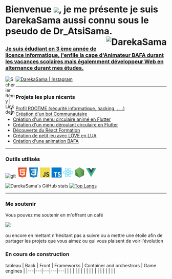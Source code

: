 # Bienvenue <img src="https://media.giphy.com/media/hvRJCLFzcasrR4ia7z/giphy.gif" width="25px">, je me présente je suis DarekaSama  aussi connu sous le pseudo de Dr_AtsiSama.<a href="https://github.com/DarekaSama"><img align="right" src="https://komarev.com/ghpvc/?username=DarekaSama&style=plastic&color=blueviolet&label=Nombre+de+visite+du+profil+:" alt="DarekaSama" /></p>

### Je suis édudiant en 3 ème année de licence informatique, j'enfile la cape d'Animateur BAFA durant les vacances scolaires mais égalemment développeur Web en alternance durant mes études.


<a href="https://www.linkedin.com/in/scherierremy">
  <img align="left" alt="Scherier Rémy | LinkdeIn" width="32" src="https://cdn.jsdelivr.net/npm/simple-icons@v3/icons/linkedin.svg" />
</a>
<a href="https://www.instagram.com/synesios_alchimiste/">
  <img alt="DarekaSama | Instagram" width="32" src="https://cdn.jsdelivr.net/npm/simple-icons@v3/icons/instagram.svg" />
</a>

<hr />
<!--
- 🔭 I’m currently working on ...
- 🌱 I’m currently learning ...
- 👯 I’m looking to collaborate on ...
- 🤔 I’m looking for help with ...
- 💬 Ask me about ...
- 📫 How to reach me: ...
- 😄 Pronouns: ...
- ⚡ Fun fact: ...
-->


### Projets les plus récents

<!-- Projet:START -->
- [Profil ROOTME (sécurité informatique, hacking, . . .)](https://www.root-me.org/Dr_AtsiSama)
- [Création d'un bot Communautaire](https://github.com/DarekaSama/Opal_BotDiscord)
- [Création d'un menu circulaire animé en Flutter](https://github.com/DarekaSama/GameAndPrograming/tree/main/Flutter/AnimatedCircularMenu)
- [Création d'un menu déroulant circulaire en Flutter](https://github.com/DarekaSama/GameAndPrograming/tree/main/Flutter/NavBarSpinCircle)
- [Découverte du Réact Formation](https://github.com/DarekaSama/GameAndPrograming/tree/main/React/Cours)
- [Création de petit jeu avec LÖVE en LUA](https://github.com/DarekaSama/GameAndPrograming/tree/main/L%C3%96VE-LUA)
- [Création d'une animation BAFA](https://github.com/DarekaSama/GameAndPrograming/tree/main/EscapeGame)
<!-- Projet:END -->
***
###  Outils utilisés

<p align="left">
  <img src="https://www.vectorlogo.zone/logos/git-scm/git-scm-icon.svg" alt="git" width="32" height="32"/>
  <img src="https://raw.githubusercontent.com/devicons/devicon/master/icons/html5/html5-original.svg" alt="html5" width="32" height="32"/>
  <img src="https://raw.githubusercontent.com/devicons/devicon/master/icons/css3/css3-original.svg" alt="css3" width="32" height="32"/>
  <img src="https://raw.githubusercontent.com/devicons/devicon/master/icons/javascript/javascript-original.svg" alt="javascript" width="32" height="32"/>
  <img src="https://raw.githubusercontent.com/devicons/devicon/master/icons/typescript/typescript-original.svg" alt="typescript" width="32" height="32"/>
  <img src="https://raw.githubusercontent.com/devicons/devicon/master/icons/react/react-original.svg" alt="react" width="32" height="32"/>
  <img  src="https://raw.githubusercontent.com/github/explore/80688e429a7d4ef2fca1e82350fe8e3517d3494d/topics/nodejs/nodejs.png"alt="Nodejs" width="32" height="32">
  <img  src="https://raw.githubusercontent.com/github/explore/80688e429a7d4ef2fca1e82350fe8e3517d3494d/topics/vue/vue.png"alt="Vue" width="32" height="32">
</p>
<!--
<p>Statistics are extracted from my public activity and doesn't reflect completely the work with my clients. Feel free to <a href="https://davidl.fr/onboading" target="_blank">contact me</a> if you want to know more about my skills.</p>
-->

![DarekaSama's GitHub stats](https://github-readme-stats.vercel.app/api?username=DarekaSama&show_icons=true&theme=dark)
[![Top Langs](https://github-readme-stats.vercel.app/api/top-langs/?username=DarekaSama&layout=compact)](https://github.com/DarekaSama/github-readme-stats)

***

###  Me soutenir
Vous pouvez me soutenir en m'offrant un café

<a href="https://www.buymeacoffee.com/DrAtsiSama"><img src="https://img.buymeacoffee.com/button-api/?text=Buy me a coffee&emoji=&slug=DrAtsiSama&button_colour=BD5FFF&font_colour=ffffff&font_family=Poppins&outline_colour=000000&coffee_colour=FFDD00"></a>

ou encore en mettant n'hésitant pas a suivre ou a mettre une étoile afin de partager les projets que vous aimez ou qui vous plaisent de voir l'évolution

### En cours de construction 
tableau <!--https://www.dio.me/articles/tutorial-criando-um-readme-bonitao-para-o-seu-github-->
| Back | Front | Frameworks | Container and orchestrors | Game engines |
|---|---|---|---|---|
|   |   |   |   |   |
|   |   |   |   |   |
|   |   |   |   |   |
